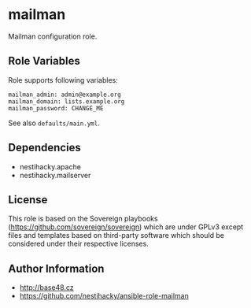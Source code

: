 mailman
=======

Mailman configuration role.

Role Variables
--------------

Role supports following variables:

    mailman_admin: admin@example.org
    mailman_domain: lists.example.org
    mailman_password: CHANGE_ME

See also `defaults/main.yml`.

Dependencies
------------

- nestihacky.apache
- nestihacky.mailserver

License
-------

This role is based on the Sovereign playbooks (https://github.com/sovereign/sovereign) which are
under GPLv3 except files and templates based on third-party software which should be considered
under their respective licenses.

Author Information
------------------

* http://base48.cz
* https://github.com/nestihacky/ansible-role-mailman
